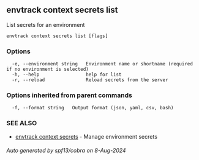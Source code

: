 ## envtrack context secrets list

List secrets for an environment

```
envtrack context secrets list [flags]
```

### Options

```
  -e, --environment string   Environment name or shortname (required if no environment is selected)
  -h, --help                 help for list
  -r, --reload               Reload secrets from the server
```

### Options inherited from parent commands

```
  -f, --format string   Output format (json, yaml, csv, bash)
```

### SEE ALSO

* [envtrack context secrets](envtrack_context_secrets.md)	 - Manage environment secrets

###### Auto generated by spf13/cobra on 8-Aug-2024
